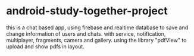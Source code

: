 # android-study-together-project

this is a chat based app, using firebase and realtime database to save and change information of users and chats. 
with service, notification, multiplayer, fragments, camera and gallery.
using the library "pdfView" to upload and show pdfs in layout.
